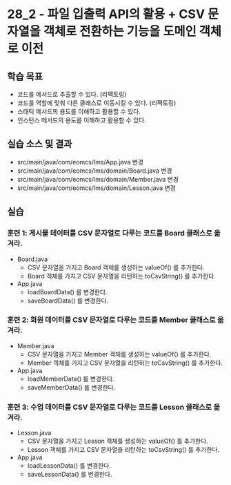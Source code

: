# 28_2 - 파일 입출력 API의 활용 + CSV 문자열을 객체로 전환하는 기능을 도메인 객체로 이전

## 학습 목표 

- 코드를 메서드로 추출할 수 있다. (리팩토링)
- 코드를 역할에 맞춰 다른 클래스로 이동시킬 수 있다. (리팩토링)
- 스태틱 메서드의 용도를 이해하고 활용할 수 있다.
- 인스턴스 메서드의 용도를 이해하고 활용할 수 있다.

## 실습 소스 및 결과

- src/main/java/com/eomcs/lms/App.java 변경
- src/main/java/com/eomcs/lms/domain/Board.java 변경
- src/main/java/com/eomcs/lms/domain/Member.java 변경
- src/main/java/com/eomcs/lms/domain/Lesson.java 변경
  
## 실습  

### 훈련 1: 게시물 데이터를 CSV 문자열로 다루는 코드를 Board 클래스로 옮겨라.

- Board.java
	- CSV 문자열을 가지고 Board 객체를 생성하는 valueOf() 를 추가한다.
	- Board 객체를 가지고 CSV 문자열을 리턴하는 toCsvString() 를 추가한다.
- App.java
	- loadBoardData() 를 변경한다.
	- saveBoardData() 를 변경한다.
	 

### 훈련 2: 회원 데이터를 CSV 문자열로 다루는 코드를 Member 클래스로 옮겨라.

- Member.java
	- CSV 문자열을 가지고 Member 객체를 생성하는 valueOf() 를 추가한다.
	- Member 객체를 가지고 CSV 문자열을 리턴하는 toCsvString() 를 추가한다.
- App.java
	- loadMemberData() 를 변경한다.
	- saveMemberData() 를 변경한다.
	 
	 
### 훈련 3: 수업 데이터를 CSV 문자열로 다루는 코드를 Lesson 클래스로 옮겨라.

- Lesson.java
	- CSV 문자열을 가지고 Lesson 객체를 생성하는 valueOf() 를 추가한다.
	- Lesson 객체를 가지고 CSV 문자열을 리턴하는 toCsvString() 를 추가한다.
- App.java
	- loadLessonData() 를 변경한다.
	- saveLessonData() 를 변경한다.
	 